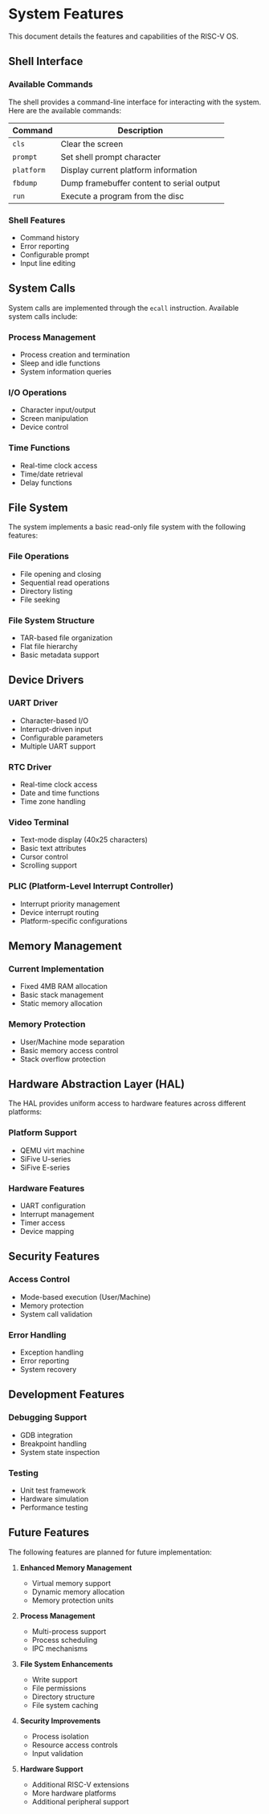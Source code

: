# System Features

This document details the features and capabilities of the RISC-V OS.

## Shell Interface

### Available Commands

The shell provides a command-line interface for interacting with the system. Here are the available commands:

| Command | Description |
|---------|-------------|
| `cls` | Clear the screen |
| `prompt` | Set shell prompt character |
| `platform` | Display current platform information |
| `fbdump` | Dump framebuffer content to serial output |
| `run` | Execute a program from the disc |

### Shell Features
- Command history
- Error reporting
- Configurable prompt
- Input line editing

## System Calls

System calls are implemented through the `ecall` instruction. Available system calls include:

### Process Management
- Process creation and termination
- Sleep and idle functions
- System information queries

### I/O Operations
- Character input/output
- Screen manipulation
- Device control

### Time Functions
- Real-time clock access
- Time/date retrieval
- Delay functions

## File System

The system implements a basic read-only file system with the following features:

### File Operations
- File opening and closing
- Sequential read operations
- Directory listing
- File seeking

### File System Structure
- TAR-based file organization
- Flat file hierarchy
- Basic metadata support

## Device Drivers

### UART Driver
- Character-based I/O
- Interrupt-driven input
- Configurable parameters
- Multiple UART support

### RTC Driver
- Real-time clock access
- Date and time functions
- Time zone handling

### Video Terminal
- Text-mode display (40x25 characters)
- Basic text attributes
- Cursor control
- Scrolling support

### PLIC (Platform-Level Interrupt Controller)
- Interrupt priority management
- Device interrupt routing
- Platform-specific configurations

## Memory Management

### Current Implementation
- Fixed 4MB RAM allocation
- Basic stack management
- Static memory allocation

### Memory Protection
- User/Machine mode separation
- Basic memory access control
- Stack overflow protection

## Hardware Abstraction Layer (HAL)

The HAL provides uniform access to hardware features across different platforms:

### Platform Support
- QEMU virt machine
- SiFive U-series
- SiFive E-series

### Hardware Features
- UART configuration
- Interrupt management
- Timer access
- Device mapping

## Security Features

### Access Control
- Mode-based execution (User/Machine)
- Memory protection
- System call validation

### Error Handling
- Exception handling
- Error reporting
- System recovery

## Development Features

### Debugging Support
- GDB integration
- Breakpoint handling
- System state inspection

### Testing
- Unit test framework
- Hardware simulation
- Performance testing

## Future Features

The following features are planned for future implementation:

1. **Enhanced Memory Management**
   - Virtual memory support
   - Dynamic memory allocation
   - Memory protection units

2. **Process Management**
   - Multi-process support
   - Process scheduling
   - IPC mechanisms

3. **File System Enhancements**
   - Write support
   - File permissions
   - Directory structure
   - File system caching

4. **Security Improvements**
   - Process isolation
   - Resource access controls
   - Input validation

5. **Hardware Support**
   - Additional RISC-V extensions
   - More hardware platforms
   - Additional peripheral support
